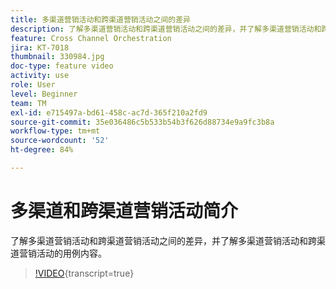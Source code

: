 ```yaml
---
title: 多渠道营销活动和跨渠道营销活动之间的差异
description: 了解多渠道营销活动和跨渠道营销活动之间的差异，并了解多渠道营销活动和跨渠道营销活动的用例内容。
feature: Cross Channel Orchestration
jira: KT-7018
thumbnail: 330984.jpg
doc-type: feature video
activity: use
role: User
level: Beginner
team: TM
exl-id: e715497a-bd61-458c-ac7d-365f210a2fd9
source-git-commit: 35e036486c5b533b54b3f626d88734e9a9fc3b8a
workflow-type: tm+mt
source-wordcount: '52'
ht-degree: 84%

---
```


# 多渠道和跨渠道营销活动简介

了解多渠道营销活动和跨渠道营销活动之间的差异，并了解多渠道营销活动和跨渠道营销活动的用例内容。

>[!VIDEO](https://video.tv.adobe.com/v/330984?quality=12&learn=on){transcript=true}
